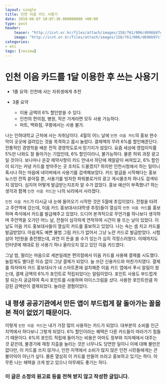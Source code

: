 ```yaml
---
layout: single
title: 인천 이음 카드 사용기
date: 2019-06-07 18:07:30.000000000 +09:00
type: post
header:
    teaser: "http://icvt.or.kr/files/attach/images/158/761/006/d696b97c7de37601d510ba386a613082.png"
    image: "http://icvt.or.kr/files/attach/images/158/761/006/d696b97c7de37601d510ba386a613082.png"
categories:
- etc
tags: [review]
---
```


# 인천 이음 카드를 1달 이용한 후 쓰는 사용기

* 1줄 요약: 인천에 사는 자취생에게 추천

* 3줄 요약
    - 이용 금액의 6% 할인받을 수 있다.
    - 인천의 편의점, 병원, 작은 가게라면 모두 사용 가능하다.
    - 마트, 백화점, 쿠팡에서는 사용 불가.

나는 인하대학교 근처에 사는 자취남이다. 4월의 어느 날에 `인천 이음 카드`의 홍보 현수막이 곳곳에 걸려있는 것을 목격하고 몹시 놀랐다. 결제액의 무려 6%를 할인해준단다. 전통적인 경영학을 배운 전직 경영학도로서 믿기지가 않았다. 요즘 세상에 영업이익률 5%만 나와도 잘 돌아가는 기업인데, 6% 할인이라니, 불가능하다. 물론 허위 과장 광고일 것이다. 보나마나 온갖 제약사항이 카드 안내서 하단에 깨알같이 써져있고, 6% 할인이 되기는 커녕 카드를 받아주는 곳 조차도 드물겠지? 하지만 인천시청에서 하는 일이니 혹시나 하는 마음에 네이버에서 사용기를 검색해보았다. 카드 발급을 시작해다는 홍보 뉴스만 잔뜩 쏟아질 뿐, 사용기를 빙자한 파워블로거의 광고 게시물조차 하나도 검색되지 않았다. 심지어 어떻게 발급받는지조차 알 수가 없었다. 홍보 예산이 부족했나? 하는 생각과 함께 `인천 이음 카드`는 나의 뇌리에서 사라졌다.

`인천 이음 카드`가 다시금 내 눈에 들어오기 시작한 것은 5월에 초입이었다. 전철을 타려고 주안역에 갔는데, 이음 카드 홍보대사(대학생 추정)들이 열심히 `인천 이음 카드`를 홍보하며 즉석에서 카드를 발급해주고 있었다. 드디어 본격적으로 무언가를 하나보다 생각하며 주안역을 오가던 어느 날, 전철이 심각하게 연착하여 시간이 붕 뜨는 날이 있었다. 이 날도 이음 카드 홍보대사들이 열심히 카드를 홍보하고 있었다. 나는 속는 셈 치고 카드를 발급받았다. 아쉽게도 예쁜 물범 그림 카드가 없어서 그냥 노란 카드로 발급받았다. 시험삼아 1만원을 충전했는데, 과연 이 돈을 쓸 수가 있는가 심히 걱정스러웠다. 이때까지도 인터넷에 제대로 된 사용기 하나 올라오지 않고 있던 이음 카드였다.

그날 밤, 떨리는 마음으로 세븐일레븐 편의점에서 이음 카드를 사용해 결제를 시도했다. 놀랍게도 별다른 이슈 없이 그냥 결제가 되었다. 늘 쓰던 신용카드와 마찬가지였다. 결제를 하자마자 카드 홍보대사가 내 스마트폰에 설치해준 이음 카드 앱에서 푸시 알림이 왔는데, 결제 금액의 6%가 포인트로 적립되었다는 알림이었다. 포인트 사용도 부드럽게 잘 되는지 궁금하여 즉시 포인트를 사용하며 아이스크림을 샀다. 사용한 포인트만큼 차감된 금액만이 결제되었다. 놀라운 경험이었다. 

## 내 평생 공공기관에서 만든 앱이 부드럽게 잘 돌아가는 꼴을 본 적이 없었기 때문이다.

이렇게 `인천 이음 카드`는 내가 가장 많이 사용하는 카드가 되었다. 대부분의 소비를 인근 지역에서 하다보니 그렇게 되었다. 6% 할인이라는 혜택은 다른 카드들이 따라가기 힘들기 때문이다. 6%의 포인트 적립에 들어가는 비용은 아마도 정부와 지자체에서 대주는 것 같은데, 불경기에 재정 지출을 늘리는 것은 너무나도 당연한 일이니 이에 대해 불만은 없다만, 이 카드를 쓰지 않거나, 인천 지역에서 소비가 많지 않은 인천 시민들에게는 큰 불이익이 아닌가 싶다. 물론 열심히 이 카드를 만들어 쓰라고 홍보하고 있기는 하다. 아무튼 나는 헤택을 크게 받고 있으니 아무래도 좋기는 하다.

### 이 글은 소정의 원고료 등을 전혀 받지 않고 작성한 글입니다.
